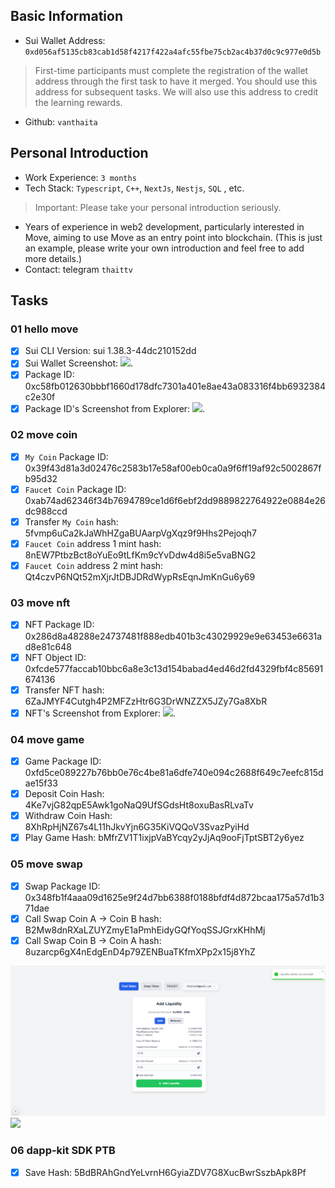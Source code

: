 ## Basic Information
- Sui Wallet Address: `0xd056af5135cb83cab1d58f4217f422a4afc55fbe75cb2ac4b37d0c9c977e0d5b`
> First-time participants must complete the registration of the wallet address through the first task to have it merged. You should use this address for subsequent tasks. We will also use this address to credit the learning rewards.
- Github: `vanthaita`

## Personal Introduction
- Work Experience: `3 months`
- Tech Stack: `Typescript`, `C++`, `NextJs`, `Nestjs`, `SQL` , etc.
> Important: Please take your personal introduction seriously.
- Years of experience in web2 development, particularly interested in Move, aiming to use Move as an entry point into blockchain. (This is just an example, please write your own introduction and feel free to add more details.)
- Contact: telegram `thaittv`

## Tasks

### 01 hello move
- [x] Sui CLI Version: sui 1.38.3-44dc210152dd
- [x] Sui Wallet Screenshot: ![](images/sui-wallet.png).
- [x] Package ID: 0xc58fb012630bbbf1660d178dfc7301a401e8ae43a083316f4bb6932384c2e30f
- [x] Package ID's Screenshot from Explorer: ![](images/sui-scan.png).
<!-- FAUCET COIN ID: 0xfa7b00bd5aa00e617bc59ace8350aa38610ba0c6329736f7f61be5046734e428 -->
### 02 move coin
- [x] `My Coin` Package ID: 0x39f43d81a3d02476c2583b17e58af00eb0ca0a9f6ff19af92c5002867fb95d32
- [x] `Faucet Coin` Package ID: 0xab74ad62346f34b7694789ce1d6f6ebf2dd9889822764922e0884e26dc988ccd
- [x] Transfer `My Coin` hash: 5fvmp6uCa2kJaWhHZgaBUAarpVgXqz9f9Hhs2Pejoqh7
- [x] `Faucet Coin` address 1 mint hash: 8nEW7PtbzBct8oYuEo9tLfKm9cYvDdw4d8i5e5vaBNG2 
- [X] `Faucet Coin` address 2 mint hash: Qt4czvP6NQt52mXjrJtDBJDRdWypRsEqnJmKnGu6y69
### 03 move nft
- [x] NFT Package ID: 0x286d8a48288e24737481f888edb401b3c43029929e9e63453e6631ad8e81c648
- [x] NFT Object ID: 0xfcde577faccab10bbc6a8e3c13d154babad4ed46d2fd4329fbf4c85691674136
- [x] Transfer NFT hash: 6ZaJMYF4Cutgh4P2MFZzHtr6G3DrWNZZX5JZy7Ga8XbR
- [x] NFT's Screenshot from Explorer: ![](images/thai_nft.png).
<!-- GAME_ID: 0x113b34827b1747bccb86bcbe5c58df1a3a5d7b28fe42e6ecb6f132e94767edf1 -->
<!-- ADMIN_ID: 0x5b4da751cdefec2a4fd873d555a57469fc2577c9c569e167d92797dff52fbb86  -->
### 04 move game
- [x] Game Package ID: 0xfd5ce089227b76bb0e76c4be81a6dfe740e094c2688f649c7eefc815dae15f33
- [x] Deposit Coin Hash: 4Ke7vjG82qpE5Awk1goNaQ9UfSGdsHt8oxuBasRLvaTv
- [x] Withdraw Coin Hash: 8XhRpHjNZ67s4L11hJkvYjn6G35KiVQQoV3SvazPyiHd
- [x] Play Game Hash: bMfrZV1T1ixjpVaBYcqy2yJjAq9ooFjTptSBT2y6yez
<!-- MY COIN ID: 0x074fb28557d6594386d1d622437a92b107e28f7c82bd15a0221cc7eb8d02c19b -->
<!-- SWAPPOOL ID: 0x69cb9c8bf136a0da2d99f433be23038db622e235ddaf79d02a7f2b9b7e03b5d6 -->
### 05 move swap
- [X] Swap Package ID: 0x348fb1f4aaa09d1625e9f24d7bb6388f0188bfdf4d872bcaa175a57d1b371dae
- [x] Call Swap Coin A -> Coin B hash: B2Mw8dnRXaLZUYZmyE1aPmhEidyGQfYoqSSJGrxKHhMj
- [x] Call Swap Coin B -> Coin A hash: 8uzarcp6gX4nEdgEnD4p79ZENBuaTKfmXPp2x15j8YhZ

<!-- Swap Package ID 2: 0xcb4c9eb35b2d8cbdf9758c1ca4e384e4687aa735e078c36075caed67914c255e -->
<!-- Swap Pool ID 2: 0xd7170b6d89f88b242fb6250885000d2a2ed3bbd0cecba086c00d3067369c5617 -->

<!-- Swap Dapp -->
<!-- SUI ADDRESS: 0x8dde68875ccee39f3dbcc21ad41be38d94e8ec97aa18dc4ce36d73cf3f7c601e -->
<!-- MY_COIN_PACKAGE:  0x13f296edf098e6c3ff6af75457ef39c49e615e4a5f0f1fce6ac1eaafb79b2651 -->
<!-- MY_COIN: 0x2dafc06a095b00c47a082f475b4190a4b10f5b3a9b6ff33b319276b0220367d3 -->
<!-- FAUCET_COIN_PACKAGE: 0x252994322c4d34a6110abb7004d532445ee0e1845743ab50c20cb3968f7d54ec -->
<!-- FAUCET_COIN: 0x2b6b4b5a4773f12edaf5b2b41ac3f68d943a70774e593854031b2ef771436a1b -->
<!-- Swap-Package: 0x323d04bd0243d522c822b529c6ff39104c6f60136d491ca48c59a8b2858c7740-->
<!-- Swap-Pool:  0x85e210e5a4529394a22b3736c7518cda8a5c75aedf34f91e661d1ada102af7b0-->
<!-- Swap_ADMIN: 0x9d865522d142304eec5def4bb4b7bc6846a9d40a9c7607fa5aa07f52678f0706 -->
![](images/Pool.png)
![](images/Swap.png.png)
### 06 dapp-kit SDK PTB
- [x] Save Hash: 5BdBRAhGndYeLvrnH6GyiaZDV7G8XucBwrSszbApk8Pf
